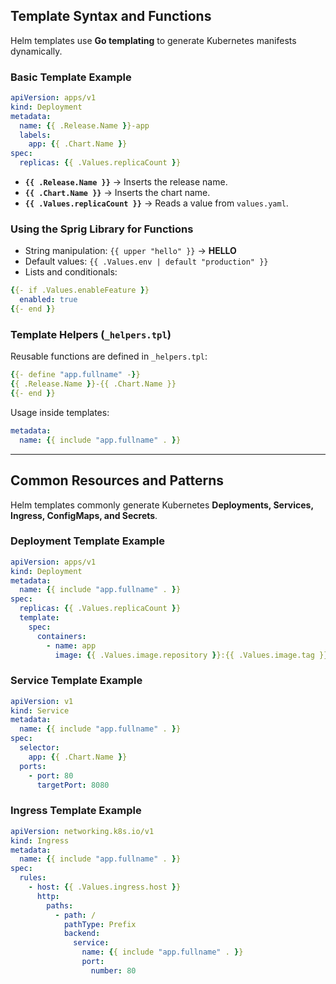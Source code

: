 
## Template Syntax and Functions

Helm templates use **Go templating** to generate Kubernetes manifests dynamically.

### **Basic Template Example**
```yaml
apiVersion: apps/v1
kind: Deployment
metadata:
  name: {{ .Release.Name }}-app
  labels:
    app: {{ .Chart.Name }}
spec:
  replicas: {{ .Values.replicaCount }}
```
- **`{{ .Release.Name }}`** → Inserts the release name.
- **`{{ .Chart.Name }}`** → Inserts the chart name.
- **`{{ .Values.replicaCount }}`** → Reads a value from `values.yaml`.

### **Using the Sprig Library for Functions**
- String manipulation: `{{ upper "hello" }}` → **HELLO**
- Default values: `{{ .Values.env | default "production" }}`
- Lists and conditionals:
```yaml
{{- if .Values.enableFeature }}
  enabled: true
{{- end }}
```

### **Template Helpers (`_helpers.tpl`)**
Reusable functions are defined in `_helpers.tpl`:
```yaml
{{- define "app.fullname" -}}
{{ .Release.Name }}-{{ .Chart.Name }}
{{- end }}
```
Usage inside templates:
```yaml
metadata:
  name: {{ include "app.fullname" . }}
```

---

## Common Resources and Patterns

Helm templates commonly generate Kubernetes **Deployments, Services, Ingress, ConfigMaps, and Secrets**.

### **Deployment Template Example**
```yaml
apiVersion: apps/v1
kind: Deployment
metadata:
  name: {{ include "app.fullname" . }}
spec:
  replicas: {{ .Values.replicaCount }}
  template:
    spec:
      containers:
        - name: app
          image: {{ .Values.image.repository }}:{{ .Values.image.tag }}
```

### **Service Template Example**
```yaml
apiVersion: v1
kind: Service
metadata:
  name: {{ include "app.fullname" . }}
spec:
  selector:
    app: {{ .Chart.Name }}
  ports:
    - port: 80
      targetPort: 8080
```

### **Ingress Template Example**
```yaml
apiVersion: networking.k8s.io/v1
kind: Ingress
metadata:
  name: {{ include "app.fullname" . }}
spec:
  rules:
    - host: {{ .Values.ingress.host }}
      http:
        paths:
          - path: /
            pathType: Prefix
            backend:
              service:
                name: {{ include "app.fullname" . }}
                port:
                  number: 80
```
